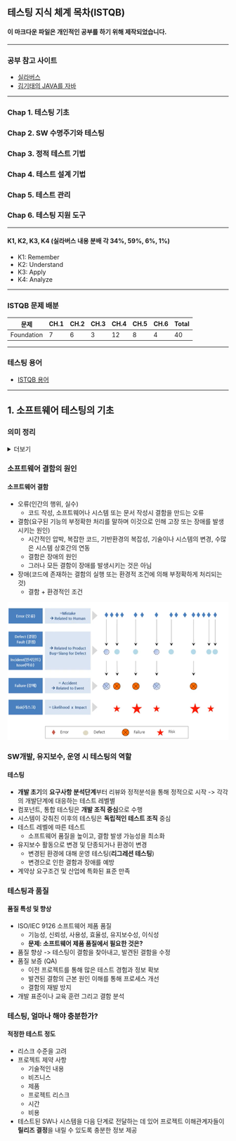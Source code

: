 ## 테스팅 지식 체계 목차(ISTQB)
#### 이 마크다운 파일은 개인적인 공부를 하기 위해 제작되었습니다.

---
### 공부 참고 사이트
- [실라버스](http://www.kstqb.org/board_skin/board_list.asp?bbs_code=4)
- [김기태의 JAVA를 자바](https://www.youtube.com/@java0405)

---
### Chap 1. 테스팅 기초
### Chap 2. SW 수명주기와 테스팅
### Chap 3. 정적 테스트 기법
### Chap 4. 테스트 설계 기법
### Chap 5. 테스트 관리
### Chap 6. 테스팅 지원 도구

---
####  K1, K2, K3, K4 (실라버스 내용 분배 각 34%, 59%, 6%, 1%)
- K1: Remember
- K2: Understand
- K3: Apply
- K4: Analyze

---
### ISTQB 문제 배분

|문제|CH.1|CH.2|CH.3|CH.4|CH.5|CH.6|Total|
|---|---|---|---|---|---|---|---|
|Foundation|7|6|3|12|8|4|40|

---
### 테스팅 용어
- [ISTQB 용어](http://dic.sten.kr/)

---
## 1. 소프트웨어 테스팅의 기초
### 의미 정리
<details>
<summary> 더보기 </summary>
<div markdown="1">

- **커버리지**: 특정한 커버리지 항목이 테스트 스위트에 의해 이행되는 백분율 정도
- **디버깅**: 소프트웨어에서 장애의 원인을 발견하고, 분석하여 제거하는 절차
- **결함**: 필요한 기능을 수행하지 못하도록 하는 컴포넌트나 시스템 상의 결점. 결함의 예는 부정확한 구문이나 부정확한 데이터 정의 등이다. 실행 중에 결함이 발생할 경우, 컴포넌트나 시스템의 장애를 야기할 수 있다.
- **오류**: 부정확한 결과를 초래하는 인간의 활동.
- **장애**: 컴포넌트나 시스템이 예상된 인도(delivery)나 서비스 또는 예상 결과와 실제적인 편차를 보이는 것
- **품질**: 컴포넌트, 시스템 또는 프로세스가 명시된 요구사항과 사용자/고객의 필요와 기대를 충족시키는 정도
- **품질 보증**: 품질 요구사항이 충족될 것이라는 신뢰감을 제공하는 데에 집중하는 품질 관리의 한 부분
- **근본 원인**: 불일치를 유발하는 근원적인 요소, 이것은 프로세스 개선을 통해 영구적으로 제거할 수 있다
- **테스트 분석**: 
- **테스트 베이시스**: 요구사항을 내포하고 있는 모든 문서. 테스트 케이스는 테스트 베이시스를 토대로 만들어 진다. 문서가 오직 공식적 수정 절차의 방법에 의해 수정될 수 있다면, 해당 테스트 베이시스를 동결 테스트 베이시스라 부른다.
- **테스트 케이스**: 특별한 목표 또는 테스트 상황을 테스팅하기 위해 개발된 입력값, 실행 사전조건, 예상 결과, 실행 사후조건 들의 집합
- **테스트 완료**: 
- **테스트 컨디션**:
- **테스트 제어**: 테스트 프로젝트에 계획 대비 차이가 나타나면 계획대로 진행되도록 정정 행동을 전개하고 적용하는 테스트 관리 업무. 테스트 관리 참고
- **테스트 데이터**: 테스트가 실행되기 이전에 테스트베이스와 같은 곳에 존재하며 테스트 대상 컴포넌트나 시스템에 영향을 주거나 영향을 받는 데이터
- **테스트 설계**: 테스트 아이템의 테스트 상황(커버리지 항목)과 상세한 테스트 접근법을 명세화하고 이와 연계된 상위 수준 테스트 케이스를 식별하는 활동
- **테스트 실행**: 
- **테스트 실행 일정**: 테스트 절차의 실행을 위한 계획. 테스트 실행 관련 정황과 실행될 순서를 고려하여 작성된 테스트 실행 일정은 테스트 절차를 포함한다
- **테스트 구현**:
- **테스트 모니터링**: 테스트 프로젝트의 상태를 정기적으로 점검하는 것과 관련된 활동을 다루는 테스트 관리 업무. 리포트는 실제(결과)를 계획된 것과 비교하여 준비된다
- **테스트 대상**: 테스트되는 컴포넌트나 시스템. 테스트 아이템 참고.
- **테스트 목적**: 테스트를 설계하고 실행하기 위한 근거 또는 목적
- **테스트 오라클**: 테스트 대상 소프트웨어의 실제 결과와 비교할 목적으로 예상 결과를 결정하는 근거 테스트 오라클은 기존 시스템, 사용자 메뉴얼, 또는 개인의 전문 지식일 수 있으나 코드(code)가 될 수는 없다.
- **테스트 계획**: 의도된 테스트 활동의 범위, 접근법, 자원, 그리고 일정을 기술하는 문서. 테스트 계획은 다른 테스트 항목, 테스트 대상의 기능 및 특성, 테스팅 업무, 업무 담당 배정, 테스터의 독립성 정도, 테스트 환경, 사용할 테스트 설계 기법과 테스트 측정 기법, 선택의 근거, 그리고 긴급 대책을 요하는 모든 리스크를 식별한다. **테스트 계획은 테스트 기획 프로세스를 기록한 것이다**
- **테스트 프로세스**: 기본적인 테스트 프로세스는 테스트 기획, 명세, 실행, 기록 그리고 완료 여부의 점검으로 구성된다.
- **테스트 스위트**: 테스트 대상 컴포넌트나 시스템에 사용되는 여러 테스트 케이스의 집합. 테스트 스위트는 테스트 사후조건이 주로 다음 테스트를 위한 사전조건이 되는 테스트 케이스로 구성된다
- **테스팅**: 소프트웨어 제품과 관련 작업 산출물이 특정 요구명세를 만족하는지 결정하고, 목적에 부합하는지 입증하고 결함을 찾아내기 위해 해당 산출물을 계획, 준비, 평가하는 정적/동적인 모든 수명주기 활동으로 구성된 프로세스
- **테스트웨어**: 테스트를 계획, 설계, 실행하는 테스트 프로세스 동안 생성된 산출물. 테스트웨어는 테스팅에 사용되는 문서, 스크립트, 입력값, 예상 결과, 시작과 마무리 절차, 파일, 데이터베이스, 환경, 그리고 모든 추가적인 소프트웨어 또는 유틸리티를 포함한다.
- **추적성**: 요구사항과 이와 연관된 테스트에서와 같이 문서나 소프트웨어에서 연관된 항목을 식별하는 능력
- **밸리데이션**: 요구사항이 컴포넌트나 시스템을 특정하게 의도적으로 사용 또는 활용하는 것을 충족시키는지 조사에 의해서나 객관적인 증거 제공으로 확인하는 것
- **베리피케이션**: 명세된 요구사항이 충족되었는지를 조사에 의해서나 객관적인 증거 제공으로 확인하는 것

</div>
</details>

### 소프트웨어 결함의 원인
#### 소프트웨어 결함
- 오류(인간의 행위, 실수)
  - 코드 작성, 소프트웨어나 시스템 또는 문서 작성시 결함을 만드는 오류
- 결함(요구된 기능의 부정확한 처리를 말하며 이것으로 인해 고장 또는 장애를 발생시키는 원인)
  - 시간적인 압박, 복잡한 코드, 기반환경의 복잡성, 기술이나 시스템의 변경, 수많은 시스템 상호간의 연동
  - 결함은 장애의 원인
  - 그러나 모든 결함이 장애를 발생시키는 것은 아님
- 장애(코드에 존재하는 결함의 실행 또는 환경적 조건에 의해 부정확하게 처리되는 것)
  - 결함 + 환경적인 조건

![img.png](Image%2Fimg.png)

### SW개발, 유지보수, 운영 시 테스팅의 역할
#### 테스팅
- **개발 초기**의 **요구사항 분석단계**부터 리뷰와 정적분석을 통해 정적으로 시작 -> 각각의 개발단계에 대응하는 테스트 레벨별
- 컴포넌트, 통합 테스팅은 **개발 조직 중심**으로 수행
- 시스템이 갖춰진 이후의 테스팅은 **독립적인 테스트 조직** 중심
- 테스트 레벨에 따른 테스트
  - 소프트웨어 품질을 높이고, 결함 발생 가능성을 최소화
- 유지보수 활동으로 변경 및 단종되거나 환경이 변경
  - 변경된 환경에 대해 운영 테스팅(**리그레션 테스팅**)
  - 변경으로 인한 결함과 장애를 예방
- 계약상 요구조건 및 산업에 특화된 표준 만족

### 테스팅과 품질
#### 품질 특성 및 향상
- ISO/IEC 9126 소프트웨어 제품 품질
  - 기능성, 신뢰성, 사용성, 효율성, 유지보수성, 이식성 
  - **문제: 소프트웨어 제품 품질에서 필요한 것은?**
- 품질 향상 -> 테스팅이 결함을 찾아내고, 발견된 결함을 수정
- 품질 보증 (QA)
  - 이전 프로젝트를 통해 많은 테스트 경험과 정보 확보
  - 발견된 결함의 근본 원인 이해를 통해 프로세스 개선
  - 결함의 재발 방지
- 개발 표준이나 교육 훈련 그리고 결함 분석

### 테스팅, 얼마나 해야 충분한가?
#### 적정한 테스트 정도
- 리스크 수준을 고려
- 프로젝트 제약 사항
  - 기술적인 내용
  - 비즈니스
  - 제품
  - 프로젝트 리스크
  - 시간
  - 비용
- 테스트된 SW나 시스템을 다음 단계로 전달하는 데 있어 프로젝트 이해관계자들이 **릴리즈 결정**을 내릴 수 있도록 충분한 정보 제공

